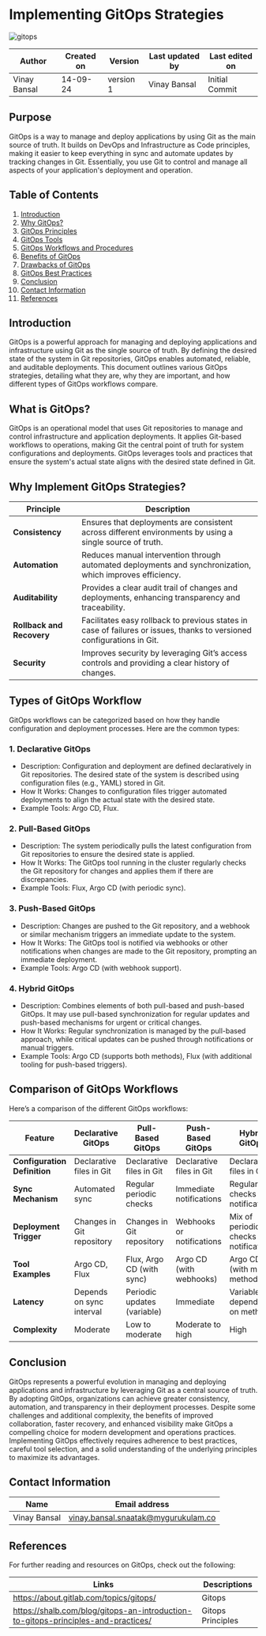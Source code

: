 # Implementing GitOps Strategies

![gitops](https://github.com/user-attachments/assets/791f74c2-ebbd-446e-802b-0fd6d1b6ae6c)

  | Author        | Created on | Version | Last updated by | Last edited on |
  |-------------|---------|-------------|-------------|---------|
  | Vinay Bansal | 14-09-24 | version 1 | Vinay Bansal | Initial Commit |

  
## Purpose
GitOps is a way to manage and deploy applications by using Git as the main source of truth. It builds on DevOps and Infrastructure as Code principles, making it easier to keep everything in sync and automate updates by tracking changes in Git. Essentially, you use Git to control and manage all aspects of your application's deployment and operation.

## Table of Contents
1. [Introduction](#introduction)
2. [Why GitOps?](#why-gitops)
3. [GitOps Principles](#gitops-principles)
4. [GitOps Tools](#gitops-tools)
5. [GitOps Workflows and Procedures](#gitops-workflows-and-procedures)
6. [Benefits of GitOps](#benefits-of-gitops)
7. [Drawbacks of GitOps](#drawbacks-of-gitops)
8. [GitOps Best Practices](#gitops-best-practices)
9. [Conclusion](#conclusion)
10. [Contact Information](#contact-information)
11. [References](#references)

## Introduction
GitOps is a powerful approach for managing and deploying applications and infrastructure using Git as the single source of truth. By defining the desired state of the system in Git repositories, GitOps enables automated, reliable, and auditable deployments. This document outlines various GitOps strategies, detailing what they are, why they are important, and how different types of GitOps workflows compare.

## What is GitOps?
GitOps is an operational model that uses Git repositories to manage and control infrastructure and application deployments. It applies Git-based workflows to operations, making Git the central point of truth for system configurations and deployments. GitOps leverages tools and practices that ensure the system's actual state aligns with the desired state defined in Git.


## Why Implement GitOps Strategies?
| **Principle**           | **Description**                                                                                                   |
|-------------------------|-------------------------------------------------------------------------------------------------------------------|
| **Consistency**         | Ensures that deployments are consistent across different environments by using a single source of truth.         |
| **Automation**          | Reduces manual intervention through automated deployments and synchronization, which improves efficiency.         |
| **Auditability**        | Provides a clear audit trail of changes and deployments, enhancing transparency and traceability.                |
| **Rollback and Recovery** | Facilitates easy rollback to previous states in case of failures or issues, thanks to versioned configurations in Git. |
| **Security**            | Improves security by leveraging Git’s access controls and providing a clear history of changes.                   |


## Types of GitOps Workflow
GitOps workflows can be categorized based on how they handle configuration and deployment processes. Here are the common types:

### 1. Declarative GitOps
-	Description: Configuration and deployment are defined declaratively in Git repositories. The desired state of the system is described using configuration files (e.g., YAML) stored in Git.
-	How It Works: Changes to configuration files trigger automated deployments to align the actual state with the desired state.
-	Example Tools: Argo CD, Flux.
### 2. Pull-Based GitOps
-	Description: The system periodically pulls the latest configuration from Git repositories to ensure the desired state is applied.
-	How It Works: The GitOps tool running in the cluster regularly checks the Git repository for changes and applies them if there are discrepancies.
-	Example Tools: Flux, Argo CD (with periodic sync).
### 3. Push-Based GitOps
-	Description: Changes are pushed to the Git repository, and a webhook or similar mechanism triggers an immediate update to the system.
-	How It Works: The GitOps tool is notified via webhooks or other notifications when changes are made to the Git repository, prompting an immediate deployment.
-	Example Tools: Argo CD (with webhook support).
### 4. Hybrid GitOps
-	Description: Combines elements of both pull-based and push-based GitOps. It may use pull-based synchronization for regular updates and push-based mechanisms for urgent or critical changes.
-	How It Works: Regular synchronization is managed by the pull-based approach, while critical updates can be pushed through notifications or manual triggers.
-	Example Tools: Argo CD (supports both methods), Flux (with additional tooling for push-based triggers).

## Comparison of GitOps Workflows
Here’s a comparison of the different GitOps workflows:

| **Feature**              | **Declarative GitOps**                  | **Pull-Based GitOps**                    | **Push-Based GitOps**                     | **Hybrid GitOps**                        |
|--------------------------|-----------------------------------------|-----------------------------------------|------------------------------------------|-----------------------------------------|
| **Configuration Definition** | Declarative files in Git                | Declarative files in Git                | Declarative files in Git                 | Declarative files in Git                |
| **Sync Mechanism**       | Automated sync                           | Regular periodic checks                 | Immediate notifications                  | Regular checks + notifications          |
| **Deployment Trigger**   | Changes in Git repository                | Changes in Git repository               | Webhooks or notifications                | Mix of periodic checks and notifications |
| **Tool Examples**        | Argo CD, Flux                            | Flux, Argo CD (with sync)               | Argo CD (with webhooks)                  | Argo CD (with mixed methods)            |
| **Latency**              | Depends on sync interval                 | Periodic updates (variable)             | Immediate                                | Variable, depending on method           |
| **Complexity**           | Moderate                                 | Low to moderate                         | Moderate to high                         | High                                    |


## Conclusion

GitOps represents a powerful evolution in managing and deploying applications and infrastructure by leveraging Git as a central source of truth. By adopting GitOps, organizations can achieve greater consistency, automation, and transparency in their deployment processes. Despite some challenges and additional complexity, the benefits of improved collaboration, faster recovery, and enhanced visibility make GitOps a compelling choice for modern development and operations practices. Implementing GitOps effectively requires adherence to best practices, careful tool selection, and a solid understanding of the underlying principles to maximize its advantages.

## Contact Information

| Name | Email address|
|------|---------------------|
| Vinay Bansal | vinay.bansal.snaatak@mygurukulam.co |

## References
For further reading and resources on GitOps, check out the following:

| Links | Descriptions|
|------|---------------------|
| https://about.gitlab.com/topics/gitops/ | Gitops |
| https://shalb.com/blog/gitops-an-introduction-to-gitops-principles-and-practices/ | Gitops Principles |
